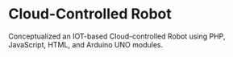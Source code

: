 # Cloud-Controlled Robot

Conceptualized an IOT-based Cloud-controlled Robot using PHP, JavaScript, HTML, and Arduino UNO modules.

